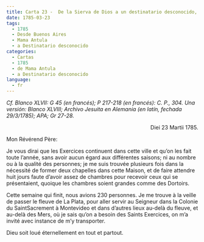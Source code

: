 ```yaml
---
title: Carta 23 -  De la Sierva de Dios a un destinatario desconocido, probablemente miembro de la Compañía de Jesús (Buenos Aires, 23 de marzo de 1785).
date: 1785-03-23
tags:
  - 1785
  - Desde Buenos Aires
  - Mama Antula
  - a Destinatario desconocido
categories:
  - Cartas
  - 1785
  - de Mama Antula
  - a Destinatario desconocido
language:
  - fr
---
```


_Cf. Blanco XLVII: G 45 (en francés); P 217-218 (en francés): C. P., 304.
Una versión: Blanco XLVIII; Archivo Jesuita en Alemania (en latín, fechada 29/3/1785); APA; Gr 27-28._

<div align="right">
Diei 23 Martii 1785.
</div>

Mon Révérend Père:

Je vous dirai que les Exercices continuent dans cette ville et qu’on les fait toute l’année, sans avoir aucun égard aux différentes saisons; ni au nombre ou à la qualité des personnes; je me suis trouvée plusieurs fois dans la nécessité de former deux chapelles dans cette Maison, et de faire attendre huit jours faute d’avoir assez de chambres pour recevoir ceux qui se présentaient, quoique les chambres soient grandes comme des Dortoirs.

Cette semaine qui finit, nous avions 230 personnes. Je me trouve à la veille de passer le fleuve de La Plata, pour aller servir au Seigneur dans la Colonie du SaintSacrement à Montevideo et dans d’autres lieux au-delà du fleuve, et au-delà des Mers, où je sais qu’on a besoin des Saints Exercices, on m’a invité avec instance de m’y transporter.

Dieu soit loué éternellement en tout et partout.
